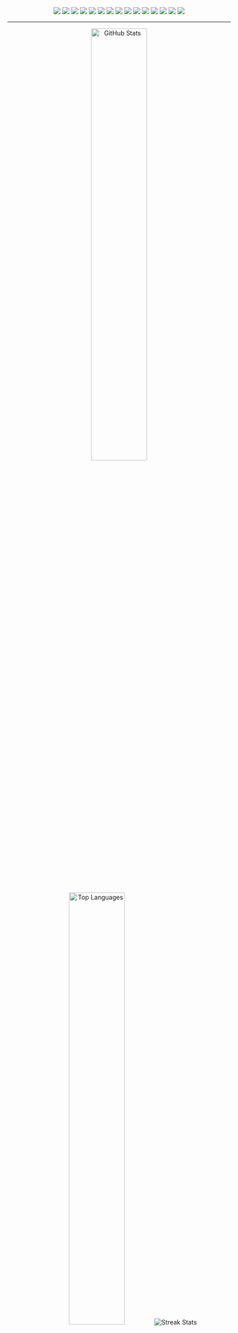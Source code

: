 <p align="center">
  <img src="https://img.shields.io/badge/Python-Informational?style=flat&logo=python&logoColor=white&color=3776AB">
  <img src="https://img.shields.io/badge/Go-Informational?style=flat&logo=go&logoColor=white&color=00ADD8">
  <img src="https://img.shields.io/badge/JavaScript-Informational?style=flat&logo=javascript&logoColor=black&color=F7DF1E">
  <img src="https://img.shields.io/badge/TypeScript-Informational?style=flat&logo=typescript&logoColor=white&color=3178C6">
  <img src="https://img.shields.io/badge/PostgreSQL-Informational?style=flat&logo=postgresql&logoColor=white&color=4169E1">
  <img src="https://img.shields.io/badge/MySQL-Informational?style=flat&logo=mysql&logoColor=white&color=4479A1">
  <img src="https://img.shields.io/badge/SQLite-Informational?style=flat&logo=sqlite&logoColor=white&color=003B57">
  <img src="https://img.shields.io/badge/Redis-Informational?style=flat&logo=redis&logoColor=white&color=DC382D">
  <img src="https://img.shields.io/badge/MongoDB-Informational?style=flat&logo=mongodb&logoColor=white&color=4DB33D">
  <img src="https://img.shields.io/badge/Django-Informational?style=flat&logo=django&logoColor=white&color=092E20">
  <img src="https://img.shields.io/badge/FastAPI-Informational?style=flat&logo=fastapi&logoColor=white&color=000000">
  <img src="https://img.shields.io/badge/Flask-Informational?style=flat&logo=flask&logoColor=white&color=000000">
  <img src="https://img.shields.io/badge/Express-Informational?style=flat&logo=express&logoColor=white&color=000000">
  <img src="https://img.shields.io/badge/Fastify-Informational?style=flat&logo=fastify&logoColor=white&color=000000">
  <img src="https://img.shields.io/badge/Gin-Informational?style=flat&logo=gin&logoColor=white&color=00ADD8">
</p>

<hr>

<p align="center">
  <picture>
    <source srcset="https://github-readme-stats.vercel.app/api?username=bezstrok&show_icons=true&count_private=true&theme=github_dark&include_all_commits=true&hide_border=true&hide=issues,contribs&rank_icon=github&number_format=short&bg_color=00000000" media="(prefers-color-scheme: dark)" />
    <source srcset="https://github-readme-stats.vercel.app/api?username=bezstrok&theme=shadow_blue&show_icons=true&count_private=true&include_all_commits=true&hide_border=true&hide=issues,contribs&rank_icon=github&number_format=short&bg_color=00000000" media="(prefers-color-scheme: light), (prefers-color-scheme: no-preference)" />
    <img height="50%" src="https://github-readme-stats.vercel.app/api?username=bezstrok&theme=shadow_blue&show_icons=true&count_private=true&include_all_commits=true&hide_border=true&hide=issues,contribs&rank_icon=github&number_format=short&bg_color=00000000" alt="GitHub Stats" />
  </picture>
  <picture>
    <source srcset="https://github-readme-stats.vercel.app/api/top-langs?username=bezstrok&layout=normal&hide_border=true&theme=github_dark&langs_count=6&bg_color=00000000" media="(prefers-color-scheme: dark)" />
    <source srcset="https://github-readme-stats.vercel.app/api/top-langs?username=bezstrok&theme=shadow_blue&layout=normal&hide_border=true&langs_count=6&bg_color=00000000" media="(prefers-color-scheme: light), (prefers-color-scheme: no-preference)" />
    <img height="50%" src="https://github-readme-stats.vercel.app/api/top-langs?username=bezstrok&theme=shadow_blue&layout=normal&hide_border=true&langs_count=6&bg_color=00000000" alt="Top Languages" />
  </picture>
  <picture>
    <source srcset="https://github-readme-streak-stats.herokuapp.com?user=bezstrok&theme=github_dark&hide_border=true&background=00000000" media="(prefers-color-scheme: dark)" />
    <source srcset="https://github-readme-streak-stats.herokuapp.com?user=bezstrok&theme=shadow_blue&hide_border=true&background=00000000" media="(prefers-color-scheme: light), (prefers-color-scheme: no-preference)" />
    <img src="https://github-readme-streak-stats.herokuapp.com?user=bezstrok&theme=shadow_blue&hide_border=true&background=00000000" alt="Streak Stats" />
  </picture>
</p>
